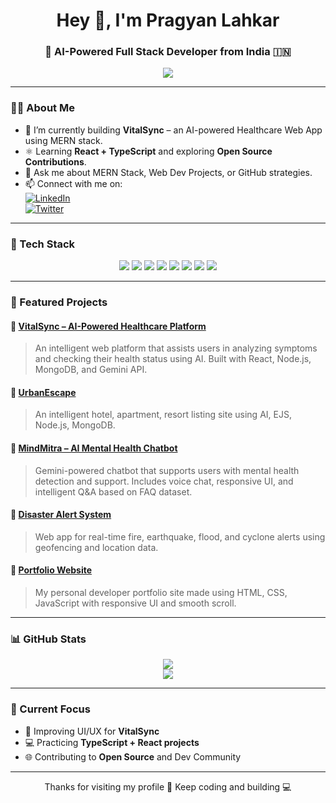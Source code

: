 <h1 align="center">Hey 👋, I'm Pragyan Lahkar</h1>
<h3 align="center">🚀 AI-Powered Full Stack Developer from India 🇮🇳</h3>

<p align="center">
  <img src="https://readme-typing-svg.herokuapp.com?color=00BFFF&lines=Full-Stack+Developer;AI+Project+Builder;React+%2B+TypeScript+Learner;Open+Source+Contributor" />
</p>

---

### 👨‍💻 About Me

- 🔬 I’m currently building **VitalSync** – an AI-powered Healthcare Web App using MERN stack.
- ⚛️ Learning **React + TypeScript** and exploring **Open Source Contributions**.
- 💬 Ask me about MERN Stack, Web Dev Projects, or GitHub strategies.
- 📫 Connect with me on:  
  [![LinkedIn](https://img.shields.io/badge/LinkedIn-blue?style=flat-square&logo=linkedin)](https://www.linkedin.com/in/pragyan2005)  
  [![Twitter](https://img.shields.io/badge/Twitter-black?style=flat-square&logo=twitter)](https://x.com/myselfpragyan)

---

### 🚀 Tech Stack

<p align="center">
  <img src="https://img.shields.io/badge/HTML5-E34F26?style=for-the-badge&logo=html5" />
  <img src="https://img.shields.io/badge/CSS3-1572B6?style=for-the-badge&logo=css3" />
  <img src="https://img.shields.io/badge/JavaScript-yellow?style=for-the-badge&logo=javascript" />
  <img src="https://img.shields.io/badge/TypeScript-blue?style=for-the-badge&logo=typescript" />
  <img src="https://img.shields.io/badge/React-61DAFB?style=for-the-badge&logo=react" />
  <img src="https://img.shields.io/badge/Node.js-339933?style=for-the-badge&logo=nodedotjs" />
  <img src="https://img.shields.io/badge/MongoDB-4EA94B?style=for-the-badge&logo=mongodb" />
  <img src="https://img.shields.io/badge/Express.js-000000?style=for-the-badge&logo=express" />
</p>

---

### 🌟 Featured Projects

#### 🔹 [VitalSync – AI-Powered Healthcare Platform](https://github.com/Code-master-pragyan/vitalsync)
> An intelligent web platform that assists users in analyzing symptoms and checking their health status using AI. Built with React, Node.js, MongoDB, and Gemini API.

#### 🔹 [UrbanEscape](https://github.com/Code-master-pragyan/urbanescape)
> An intelligent hotel, apartment, resort listing site using AI, EJS, Node.js, MongoDB.

#### 🔹 [MindMitra – AI Mental Health Chatbot](https://github.com/Code-master-pragyan/GSC-first-attempt)
> Gemini-powered chatbot that supports users with mental health detection and support. Includes voice chat, responsive UI, and intelligent Q&A based on FAQ dataset.

#### 🔹 [Disaster Alert System](https://github.com/Code-master-pragyan/disaster-alert)
> Web app for real-time fire, earthquake, flood, and cyclone alerts using geofencing and location data.

#### 🔹 [Portfolio Website](https://github.com/Code-master-pragyan/portfolio)
> My personal developer portfolio site made using HTML, CSS, JavaScript with responsive UI and smooth scroll.

---

### 📊 GitHub Stats

<p align="center">
  <img src="https://github-readme-streak-stats.herokuapp.com?user=Code-master-pragyan&theme=react&hide_border=true" />
  <br>
  <img src="https://github-readme-stats.vercel.app/api/top-langs/?username=Code-master-pragyan&layout=compact&theme=react&hide_border=true" />
</p>

---

### 🏁 Current Focus
- 📘 Improving UI/UX for **VitalSync**
- 💻 Practicing **TypeScript + React projects**
- 🌐 Contributing to **Open Source** and Dev Community

---

<p align="center">Thanks for visiting my profile 🙏 Keep coding and building 💻</p>

